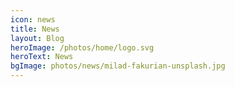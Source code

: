 ```yaml
---
icon: news
title: News
layout: Blog
heroImage: /photos/home/logo.svg
heroText: News
bgImage: photos/news/milad-fakurian-unsplash.jpg
---
```

